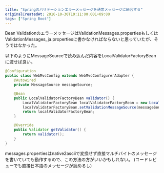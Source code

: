 ```yaml
---
title: "Springのバリデーションエラーメッセージを通常メッセージに統合する"
originalCreatedAt: 2016-10-30T19:11:00.001+09:00
tags: ["Spring Boot"]
---
```

Bean ValidationのエラーメッセージはValidationMessages.propertiesもしくはValidationMessages_ja.propertiesに書かなければならないと思っていたが、そうではなかった。

以下のようにMessageSourceで読み込んだ内容をLocalValidatorFactoryBeanに渡せば良い。

```java
@Configuration
public class WebMvcConfig extends WebMvcConfigurerAdapter {
    @Autowired
    private MessageSource messageSource;

    @Bean
    public LocalValidatorFactoryBean validator() {
        LocalValidatorFactoryBean localValidatorFactoryBean = new LocalValidatorFactoryBean();
        localValidatorFactoryBean.setValidationMessageSource(messageSource);
        return localValidatorFactoryBean;
    }

    @Override
    public Validator getValidator() {
        return validator();
    }
}
```

messages.propertiesはnative2asciiで変換せず直接マルチバイトのメッセージを書いていても動作するので、この方法の方がいいかもしれない。
(コードレビューでも直接日本語のメッセージが読めるし)
<!--more-->
